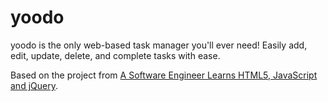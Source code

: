 # yoodo
yoodo is the only web-based task manager you'll ever need! Easily add, edit,
update, delete, and complete tasks with ease.

Based on the project from [A Software Engineer Learns HTML5, JavaScript and
jQuery](http://bit.ly/aselhtml5js).
